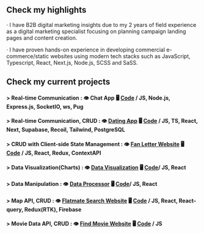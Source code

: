 

## Check my highlights

· I have B2B digital marketing insights due to my 2 years of field experience as a digital marketing specialist focusing on planning campaign landing pages and content creation.

· I have proven hands-on experience in developing commercial e-commerce/static websites using modern tech stacks such as JavaScript, Typescript, React, Next.js, Node.js, SCSS and SaSS.


## Check my current projects

#### > Real-time Communication  :  👁️ Chat App  🖥️ [**Code**](https://github.com/dancinncoder/video_real_time/tree/chat_only) / JS, Node.js, Express.js, SocketIO, ws, Pug

#### > Real-time Communication, CRUD  :  👁️ [**Dating App**](https://youtu.be/UCXVQDNdLGU?feature=shared)  🖥️ [**Code**](https://github.com/volant97/Crosswalk) / JS, TS, React, Next, Supabase, Recoil, Tailwind, PostgreSQL

#### > CRUD with Client-side State Management : 👁️ [**Fan Letter Website**](https://reduxfanletter.vercel.app/) 🖥️ [**Code**](https://github.com/dancinncoder/fanletter/tree/redux?tab=readme-ov-file) / JS, React, Redux, ContextAPI

#### > Data Visualization(Charts) : 👁️ [**Data Visualization**](https://news-blush-kappa.vercel.app/) 🖥️ [**Code**](https://github.com/dancinncoder/news)/ JS, React

#### > Data Manipulation : 👁️ [**Data Processor**](https://react-arr-api.vercel.app/) 🖥️ [**Code**](https://github.com/dancinncoder/data-processor)/ JS, React

#### > Map API, CRUD  : 👁️ [**Flatmate Search Website**](https://outsourcing-project.vercel.app/) 🖥️ [**Code**](https://github.com/yeolsss/outsourcing-project) / JS, React, React-query, Redux(RTK), Firebase

#### > Movie Data API, CRUD  : 👁️ [**Find Movie Website**](https://cceminh.github.io/team6-moviesearchsite/) 🖥️ [**Code**](https://github.com/cceminh/team6-moviesearchsite) / JS





